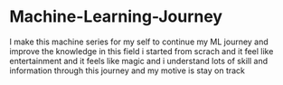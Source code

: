 # Machine-Learning-Journey
I make this machine series for my self to continue my ML journey and improve the knowledge in this field i started from scrach and it feel like entertainment and it feels like magic and i understand lots of skill and information through this journey and my motive is stay on track 
